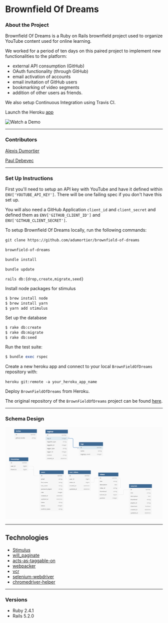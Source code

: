 # Brownfield Of Dreams

### About the Project

Brownfield Of Dreams is a Ruby on Rails brownfield project used to organize YouTube content used for online learning. 

We worked for a period of ten days on this paired project to implement new functionalities to the platform: 

* external API consumption (GitHub)
* OAuth functionality (through GitHub)
* email activation of accounts
* email invitation of GitHub users
* bookmarking of video segments
* addition of other users as friends. 

We also setup Continuous Integration using Travis CI. 

Launch the Heroku [app](https://thebrownfieldofdream.herokuapp.com/)

![Watch a Demo](app/assets/images/demo.gif)
___
### Contributors

[Alexis Dumortier](https://github.com/adumortier)

[Paul Debevec](https://github.com/PaulDebevec) 
___
### Set Up Instructions

First you'll need to setup an API key with YouTube and have it defined within `ENV['YOUTUBE_API_KEY']`. There will be one failing spec if you don't have this set up.

You will also need a GitHub Application `client_id` and `client_secret` and defined them as  `ENV['GITHUB_CLIENT_ID']` and 
  `ENV['GITHUB_CLIENT_SECRET']`.
  
To setup Brownfield Of Dreams locally, run the following commands:

`git clone https://github.com/adumortier/brownfield-of-dreams`

`brownfield-of-dreams`

`bundle install`

`bundle update`

`rails db:{drop,create,migrate,seed}`

Install node packages for stimulus
```
$ brew install node
$ brew install yarn
$ yarn add stimulus
```

Set up the database
```
$ rake db:create
$ rake db:migrate
$ rake db:seed
```

Run the test suite:
```ruby
$ bundle exec rspec
```

Create a new heroku app and connect to your local `BrownFieldOfDreams` repository with:

`heroku git:remote -a your_heroku_app_name`

Deploy `BrownFieldOfDreams` from Heroku.

The original repository of the `BrownFieldOfDreams` project can be found [here](https://github.com/turingschool-examples/brownfield-of-dreams).
___
### Schema Design

![alt text](app/assets/images/scheme_brownfield.png)
___
## Technologies
* [Stimulus](https://github.com/stimulusjs/stimulus)
* [will_paginate](https://github.com/mislav/will_paginate)
* [acts-as-taggable-on](https://github.com/mbleigh/acts-as-taggable-on)
* [webpacker](https://github.com/rails/webpacker)
* [vcr](https://github.com/vcr/vcr)
* [selenium-webdriver](https://www.seleniumhq.org/docs/03_webdriver.jsp)
* [chromedriver-helper](http://chromedriver.chromium.org/)
___
### Versions
* Ruby 2.4.1
* Rails 5.2.0
